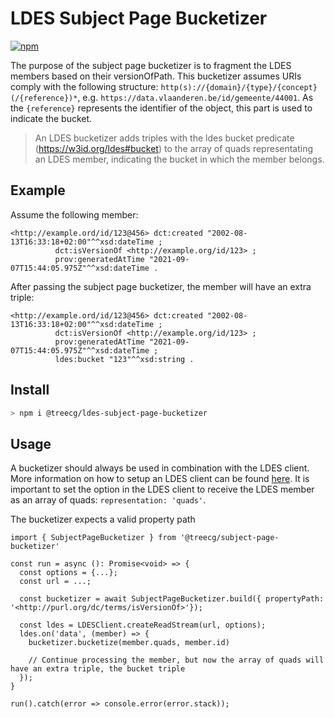 # LDES Subject Page Bucketizer
[![npm](https://img.shields.io/npm/v/@treecg/subject-page-bucketizer)](https://www.npmjs.com/package/@treecg/subject-page-bucketizer)

The purpose of the subject page bucketizer is to fragment the LDES members based on their versionOfPath. This bucketizer assumes URIs comply with the following structure: `http(s)://{domain}/{type}/{concept}(/{reference})*`, e.g. `https://data.vlaanderen.be/id/gemeente/44001`. As the `{reference}` represents the identifier of the object, this part is used to indicate the bucket.

> An LDES bucketizer adds triples with the ldes bucket predicate (https://w3id.org/ldes#bucket) to the array of quads representating an LDES member, indicating the bucket in which the member belongs.

## Example

Assume the following member:

```ttl
<http://example.ord/id/123@456> dct:created "2002-08-13T16:33:18+02:00"^^xsd:dateTime ;
          dct:isVersionOf <http://example.org/id/123> ;
          prov:generatedAtTime "2021-09-07T15:44:05.975Z"^^xsd:dateTime .
``` 

After passing the subject page bucketizer, the member will have an extra triple:
```ttl
<http://example.ord/id/123@456> dct:created "2002-08-13T16:33:18+02:00"^^xsd:dateTime ;
          dct:isVersionOf <http://example.org/id/123> ;
          prov:generatedAtTime "2021-09-07T15:44:05.975Z"^^xsd:dateTime ;
          ldes:bucket "123"^^xsd:string .
```

## Install

```bash
> npm i @treecg/ldes-subject-page-bucketizer
```

## Usage

A bucketizer should always be used in combination with the LDES client. More information on how to setup an LDES client can be found [here](https://github.com/TREEcg/event-stream-client/tree/main/packages/actor-init-ldes-client). It is important to set the option in the LDES client to receive the LDES member as an array of quads: `representation: 'quads'`.

The bucketizer expects a valid property path

```
import { SubjectPageBucketizer } from '@treecg/subject-page-bucketizer'

const run = async (): Promise<void> => {
  const options = {...};
  const url = ...;

  const bucketizer = await SubjectPageBucketizer.build({ propertyPath: '<http://purl.org/dc/terms/isVersionOf>'});

  const ldes = LDESClient.createReadStream(url, options);
  ldes.on('data', (member) => {
    bucketizer.bucketize(member.quads, member.id)
    
    // Continue processing the member, but now the array of quads will have an extra triple, the bucket triple
  });
}

run().catch(error => console.error(error.stack));
```

